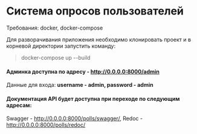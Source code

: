# Система опросов пользователей

Требования: docker, docker-compose

Для разворачивания приложения необходимо клонировать проект и в корневой директории запустить команду:
> docker-compose up --build

#### Админка доступна по адресу - http://0.0.0.0:8000/admin
Данные для входа:
**username - admin,
password - admin**

#### Документация API будет доступна при переходе по следующим адресам:
Swagger - http://0.0.0.0:8000/polls/swagger/,
Redoc - http://0.0.0.0:8000/polls/redoc/